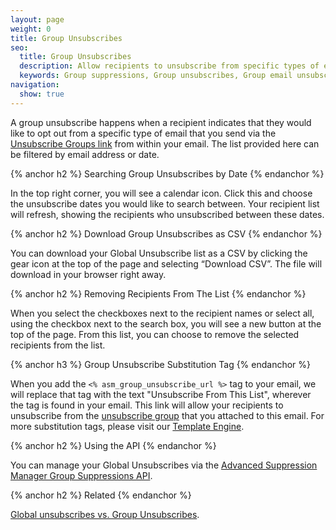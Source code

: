 ```yaml
---
layout: page
weight: 0
title: Group Unsubscribes
seo:
  title: Group Unsubscribes
  description: Allow recipients to unsubscribe from specific types of email you send, rather than everything you send, and stay out of the spam folder.
  keywords: Group suppressions, Group unsubscribes, Group email unsubscribe, Group email suppression
navigation:
  show: true
---
```


A group unsubscribe happens when a recipient indicates that they would like to opt out from a specific type of email that you send via the [Unsubscribe Groups link]({{root_url}}/User_Guide/Suppressions/group_unsubscribes.html#-Group-Unsubscribe-Substitution-Tags) from within your email.  The list provided here can be filtered by email address or date.

{% anchor h2 %}
Searching Group Unsubscribes by Date
{% endanchor %}

In the top right corner, you will see a calendar icon. Click this and choose the unsubscribe dates you would like to search between. Your recipient list will refresh, showing the recipients who unsubscribed between these dates.

{% anchor h2 %}
Download Group Unsubscribes as CSV
{% endanchor %}

You can download your Global Unsubscribe list as a CSV by clicking the gear icon at the top of the page and selecting “Download CSV”. The file will download in your browser right away.

{% anchor h2 %}
Removing Recipients From The List
{% endanchor %}

When you select the checkboxes next to the recipient names or select all, using the checkbox next to the search box, you will see a new button at the top of the page. From this list, you can choose to remove the selected recipients from the list.

{% anchor h3 %}
Group Unsubscribe Substitution Tag
{% endanchor %}

When you add the ```<% asm_group_unsubscribe_url %>``` tag to your email, we will replace that tag with the text "Unsubscribe From This List", wherever the tag is found in your email. This link will allow your recipients to unsubscribe from the [unsubscribe group]({{root_url}}/User_Guide/Suppressions/group_unsubscribes.html) that you attached to this email. For more substitution tags, please visit our [Template Engine]({{root_url}}/User_Guide/Templates/create_edit.html#-Unsubscribe-Substitution-Tags).


{% anchor h2 %}
Using the API
{% endanchor %}

You can manage your Global Unsubscribes via the [Advanced Suppression Manager Group Suppressions API]({{root_url}}/API_Reference/Web_API_v3/Suppression_Management/groups.html).

{% anchor h2 %}
Related
{% endanchor %}

[Global unsubscribes vs. Group Unsubscribes]({{root_url}}/User_Guide/Email_Deliverability/Subscription_Tracking/suppressions_vs_unsubscribes.html).
